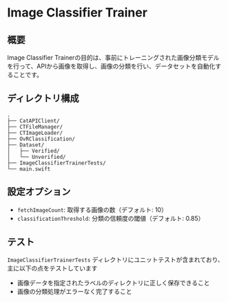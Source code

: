 # Image Classifier Trainer

## 概要

Image Classifier Trainerの目的は、事前にトレーニングされた画像分類モデルを行って、APIから画像を取得し、画像の分類を行い、データセットを自動化することです。

## ディレクトリ構成

```
.
├── CatAPIClient/
├── CTFileManager/
├── CTImageLoader/
├── OvRClassification/
├── Dataset/
│   ├── Verified/
│   └── Unverified/
├── ImageClassifierTrainerTests/
└── main.swift
```

## 設定オプション

- `fetchImageCount`: 取得する画像の数（デフォルト: 10）
- `classificationThreshold`: 分類の信頼度の閾値（デフォルト: 0.85）

## テスト

`ImageClassifierTrainerTests` ディレクトリにユニットテストが含まれており、主に以下の点をテストしています

* 画像データを指定されたラベルのディレクトリに正しく保存できること
* 画像の分類処理がエラーなく完了すること